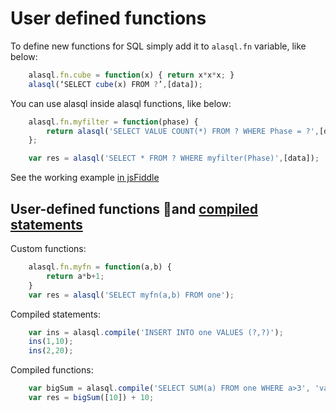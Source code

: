 # User defined functions

To define new functions for SQL simply add it to ```alasql.fn``` variable, like below:
```js
    alasql.fn.cube = function(x) { return x*x*x; }
    alasql(‘SELECT cube(x) FROM ?’,[data]);
```

You can use alasql inside alasql functions, like below:
```js
    alasql.fn.myfilter = function(phase) {
        return alasql('SELECT VALUE COUNT(*) FROM ? WHERE Phase = ?',[data,phase]) == 2;
    };

    var res = alasql('SELECT * FROM ? WHERE myfilter(Phase)',[data]);
```
See the working example [in jsFiddle](http://jsfiddle.net/agershun/1nccgs6n/3/)

## User-defined functions and [compiled statements](Compilation)

Custom functions:
```js
    alasql.fn.myfn = function(a,b) {
        return a*b+1;
    }
    var res = alasql('SELECT myfn(a,b) FROM one');
```

Compiled statements:
```js
    var ins = alasql.compile('INSERT INTO one VALUES (?,?)');
    ins(1,10);
    ins(2,20);
```

Compiled functions:
```js
    var bigSum = alasql.compile('SELECT SUM(a) FROM one WHERE a>3', 'value');
    var res = bigSum([10]) + 10;
```


  